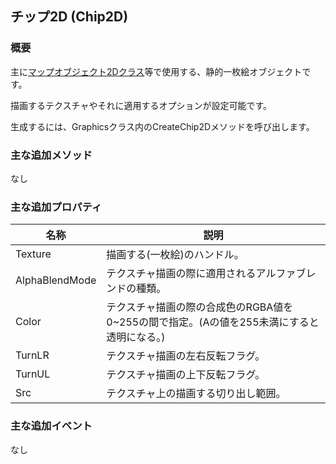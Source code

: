 ## チップ2D (Chip2D)

### 概要

主に[マップオブジェクト2Dクラス](../2D/MapObject2D.md)等で使用する、静的一枚絵オブジェクトです。

描画するテクスチャやそれに適用するオプションが設定可能です。

生成するには、Graphicsクラス内のCreateChip2Dメソッドを呼び出します。

### 主な追加メソッド

なし

### 主な追加プロパティ

| 名称 | 説明 |
|---|---|
| Texture | 描画する(一枚絵)のハンドル。 |
| AlphaBlendMode | テクスチャ描画の際に適用されるアルファブレンドの種類。 |
| Color | テクスチャ描画の際の合成色のRGBA値を0~255の間で指定。(Aの値を255未満にすると透明になる。)|
| TurnLR | テクスチャ描画の左右反転フラグ。 |
| TurnUL | テクスチャ描画の上下反転フラグ。 |
| Src | テクスチャ上の描画する切り出し範囲。 |

### 主な追加イベント

なし
